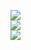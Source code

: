 ![](https://github-readme-stats.vercel.app/api?username=marcomit&theme=dark&hide_border=true&include_all_commits=false&count_private=false)<br/>
![](https://github-readme-streak-stats.herokuapp.com/?user=marcomit&theme=dark&hide_border=true)<br/>
![](https://github-readme-stats.vercel.app/api/top-langs/?username=marcomit&theme=dark&hide_border=true&include_all_commits=true&count_private=false&layout=compact)
